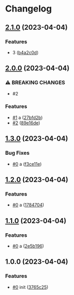 # Changelog

## [2.1.0](https://github.com/shaunxu/release-please-nx/compare/my-lib-v2.0.0...my-lib-v2.1.0) (2023-04-04)


### Features

* 3 ([b4a2c0d](https://github.com/shaunxu/release-please-nx/commit/b4a2c0db05bbd5ca1819e578cf932c2733a87d70))

## [2.0.0](https://github.com/shaunxu/release-please-nx/compare/my-lib-v1.3.0...my-lib-v2.0.0) (2023-04-04)


### ⚠ BREAKING CHANGES

* #2

### Features

* [#1](https://github.com/shaunxu/release-please-nx/issues/1) a ([27bfd2b](https://github.com/shaunxu/release-please-nx/commit/27bfd2bd14c5fb74a5eeb261ffe357c211c9a3f1))
* [#2](https://github.com/shaunxu/release-please-nx/issues/2) ([89e16de](https://github.com/shaunxu/release-please-nx/commit/89e16de617a938bcdd6816fbc41f2984135a55f9))

## [1.3.0](https://github.com/shaunxu/release-please-nx/compare/my-lib-v1.2.0...my-lib-v1.3.0) (2023-04-04)


### Bug Fixes

* [#0](https://github.com/shaunxu/release-please-nx/issues/0) a ([f3ce11e](https://github.com/shaunxu/release-please-nx/commit/f3ce11e46e439ae0ba7fe02b503f453fd1527d15))

## [1.2.0](https://github.com/shaunxu/release-please-nx/compare/my-lib-v1.1.0...my-lib-v1.2.0) (2023-04-04)


### Features

* [#0](https://github.com/shaunxu/release-please-nx/issues/0) a ([1784704](https://github.com/shaunxu/release-please-nx/commit/1784704bc17ad1cc54a351608124815f261701a1))

## [1.1.0](https://github.com/shaunxu/release-please-nx/compare/my-lib-v1.0.0...my-lib-v1.1.0) (2023-04-04)


### Features

* [#0](https://github.com/shaunxu/release-please-nx/issues/0) a ([2e5b196](https://github.com/shaunxu/release-please-nx/commit/2e5b196755277234c0f4e49dc6a7250fd7733fb4))

## 1.0.0 (2023-04-04)


### Features

* [#0](https://github.com/shaunxu/release-please-nx/issues/0) init ([3765c25](https://github.com/shaunxu/release-please-nx/commit/3765c25d119f3fae2323fe954ef0e96b62dc9008))
